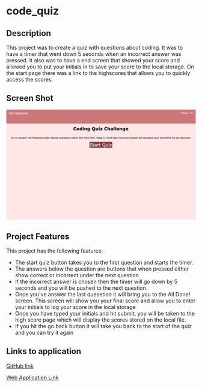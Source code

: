 # code_quiz

## Description
This project was to create a quiz with questions about coding. It was to have a timer that went down 5 seconds when an incorrect answer was pressed. It also was to have a end screen that showed your score and allowed you to put your initials in to save your score to the local storage. On the start page there was a link to the highscores that allows you to quickly access the scores.

## Screen Shot
![This photo shows home screen of the quiz.](./photo1.png)

## Project Features

This project has the following features:
<ul>
<li> The start quiz button takes you to the first question and starts the timer. </li>
<li> The answers below the question are buttons that when pressed either show correct or incorrect under the next question</li>
<li> If the incorrect answer is chosen then the timer will go down by 5 seconds and you will be pushed to the next question. </li>
<li> Once you've answer the last  quesetion it will bring you to the All Done! screen. This screen will show you your final score and allow you to enter your initials to log your score in the local storage</li>
<li>Once you have typed your initials and hit submit, you will be taken to the high score page which will display the scores stored on the local file.</li>
<li>If you hit the go back button it will take you back to the start of the quiz and you can try it again</li>

</ul>

## Links to application

<a href="https://github.com/smturner/code_quiz">GitHub link </a>

<a href="https://smturner.github.io/code_quiz/">Web Application Link </a>

